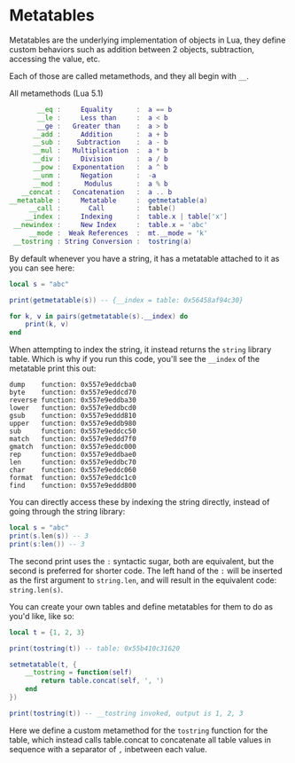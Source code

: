 # Metatables

Metatables are the underlying implementation of objects in Lua, they define custom behaviors such as addition between 2 objects, subtraction, accessing the value, etc.

Each of those are called metamethods, and they all begin with `__`.

All metamethods (Lua 5.1)

```lua
       __eq :     Equality      :  a == b
       __le :     Less than     :  a < b
       __ge :   Greater than    :  a > b
      __add :     Addition      :  a + b
      __sub :    Subtraction    :  a - b
      __mul :   Multiplication  :  a * b
      __div :     Division      :  a / b
      __pow :   Exponentation   :  a ^ b
      __unm :     Negation      :  -a
      __mod :      Modulus      :  a % b
   __concat :   Concatenation   :  a .. b
__metatable :     Metatable     :  getmetatable(a)
     __call :       Call        :  table()
    __index :     Indexing      :  table.x | table['x']
 __newindex :     New Index     :  table.x = 'abc'
     __mode :  Weak References  :  mt.__mode = 'k'
 __tostring : String Conversion :  tostring(a)
```

By default whenever you have a string, it has a metatable attached to it as you can see here:

```lua
local s = "abc"

print(getmetatable(s)) -- {__index = table: 0x56458af94c30}

for k, v in pairs(getmetatable(s).__index) do
	print(k, v)
end
```

When attempting to index the string, it instead returns the `string` library table. Which is why if you run this code, you'll see the `__index` of the metatable print this out:

```
dump	function: 0x557e9eddcba0
byte	function: 0x557e9eddcd70
reverse	function: 0x557e9eddba30
lower	function: 0x557e9eddbcd0
gsub	function: 0x557e9eddd810
upper	function: 0x557e9eddb980
sub	    function: 0x557e9eddcc50
match	function: 0x557e9eddd7f0
gmatch	function: 0x557e9eddc000
rep	    function: 0x557e9eddbae0
len	    function: 0x557e9eddbc70
char	function: 0x557e9eddc060
format	function: 0x557e9eddc1c0
find	function: 0x557e9eddd800
```

You can directly access these by indexing the string directly, instead of going through the string library:

```lua
local s = "abc"
print(s.len(s)) -- 3
print(s:len()) -- 3
```

The second print uses the `:` syntactic sugar, both are equivalent, but the second is preferred for shorter code. The left hand of the `:` will be inserted as the first argument to `string.len`, and will result in the equivalent code: `string.len(s)`.

You can create your own tables and define metatables for them to do as you'd like, like so:

```lua
local t = {1, 2, 3}

print(tostring(t)) -- table: 0x55b410c31620

setmetatable(t, {
    __tostring = function(self)
        return table.concat(self, ', ')
    end
})

print(tostring(t)) -- __tostring invoked, output is 1, 2, 3
```

Here we define a custom metamethod for the `tostring` function for the table, which instead calls table.concat to concatenate all table values in sequence with a separator of `,` inbetween each value.&#x20;
